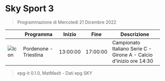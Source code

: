# Sky Sport 3
> Programmazione di Mercoledì 21 Dicembre 2022

||Programma|Inizio|Fine|Descrizione|
|---|---|---|---|---|
|![Icon](https://guidatv.sky.it/uuid/ddf4d543-c386-45f3-80dd-7726999e687d/cover?md5ChecksumParam=5a0cc93f340e8cfcf727ba486803994c)|Pordenone - Triestina|13:00:00|17:00:00|Campionato Italiano Serie C - Girone A - Calcio d&#039;inizio ore 14:30



 > epg-it 0.1.0, MatMasIt - Dati epg SKY